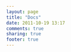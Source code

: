 ```yaml
---
layout: page
title: "Docs"
date: 2011-10-19 13:17
comments: true
sharing: true
footer: true
---
```

